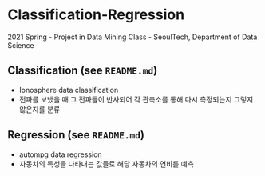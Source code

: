 # Classification-Regression
2021 Spring - Project in Data Mining Class - SeoulTech, Department of Data Science

## Classification (see ```README.md```)
- Ionosphere data classification
- 전파를 보냈을 때 그 전파들이 반사되어 각 관측소를 통해 다시 측정되는지 그렇지 않은지를 분류

## Regression (see ```README.md```)
- autompg data regression
- 자동차의 특성을 나타내는 값들로 해당 자동차의 연비를 예측

